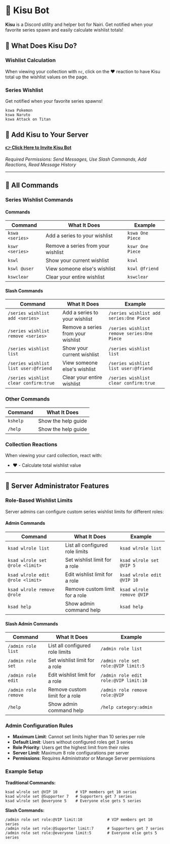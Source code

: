 # 🩶 Kisu Bot

**Kisu** is a Discord utility and helper bot for Nairi. Get notified when your favorite series spawn and easily calculate wishlist totals!

## 🌟 What Does Kisu Do?

### Wishlist Calculation

When viewing your collection with `nc`, click on the ❤️ reaction to have Kisu total up the wishlist values on the page.

### Series Wishlist

Get notified when your favorite series spawns!

```
kswa Pokemon
kswa Naruto
kswa Attack on Titan
```

## 🩶 Add Kisu to Your Server

**[👉 Click Here to Invite Kisu Bot](https://discord.com/oauth2/authorize?client_id=1410837711656325251)**

_Required Permissions: Send Messages, Use Slash Commands, Add Reactions, Read Message History_

---

## 🎯 All Commands

### Series Wishlist Commands

#### Commands

| Command         | What It Does                       | Example          |
| --------------- | ---------------------------------- | ---------------- |
| `kswa <series>` | Add a series to your wishlist      | `kswa One Piece` |
| `kswr <series>` | Remove a series from your wishlist | `kswr One Piece` |
| `kswl`          | Show your current wishlist         | `kswl`           |
| `kswl @user`    | View someone else's wishlist       | `kswl @friend`   |
| `kswclear`      | Clear your entire wishlist         | `kswclear`       |

#### Slash Commands

| Command                               | What It Does                       | Example                                    |
| ------------------------------------- | ---------------------------------- | ------------------------------------------ |
| `/series wishlist add <series>`       | Add a series to your wishlist      | `/series wishlist add series:One Piece`    |
| `/series wishlist remove <series>`    | Remove a series from your wishlist | `/series wishlist remove series:One Piece` |
| `/series wishlist list`               | Show your current wishlist         | `/series wishlist list`                    |
| `/series wishlist list user:@friend`  | View someone else's wishlist       | `/series wishlist list user:@friend`       |
| `/series wishlist clear confirm:true` | Clear your entire wishlist         | `/series wishlist clear confirm:true`      |

### Other Commands

| Command  | What It Does        |
| -------- | ------------------- |
| `kshelp` | Show the help guide |
| `/help`  | Show the help guide |

### Collection Reactions

When viewing your card collection, react with:

- **❤️** - Calculate total wishlist value

---

## 🔧 Server Administrator Features

### Role-Based Wishlist Limits

Server admins can configure custom series wishlist limits for different roles:

#### Admin Commands

| Command                          | What It Does                    | Example                    |
| -------------------------------- | ------------------------------- | -------------------------- |
| `ksad wlrole list`               | List all configured role limits | `ksad wlrole list`         |
| `ksad wlrole set @role <limit>`  | Set wishlist limit for a role   | `ksad wlrole set @VIP 5`   |
| `ksad wlrole edit @role <limit>` | Edit wishlist limit for a role  | `ksad wlrole edit @VIP 10` |
| `ksad wlrole remove @role`       | Remove custom limit for a role  | `ksad wlrole remove @VIP`  |
| `ksad help`                      | Show admin command help         | `ksad help`                |

#### Slash Admin Commands

| Command              | What It Does                    | Example                               |
| -------------------- | ------------------------------- | ------------------------------------- |
| `/admin role list`   | List all configured role limits | `/admin role list`                    |
| `/admin role set`    | Set wishlist limit for a role   | `/admin role set role:@VIP limit:5`   |
| `/admin role edit`   | Edit wishlist limit for a role  | `/admin role edit role:@VIP limit:10` |
| `/admin role remove` | Remove custom limit for a role  | `/admin role remove role:@VIP`        |
| `/help`              | Show admin command help         | `/help category:admin`                |

### Admin Configuration Rules

- **Maximum Limit**: Cannot set limits higher than 10 series per role
- **Default Limit**: Users without configured roles get 3 series
- **Role Priority**: Users get the highest limit from their roles
- **Server Limit**: Maximum 8 role configurations per server
- **Permissions**: Requires Administrator or Manage Server permissions

### Example Setup

**Traditional Commands:**

```
ksad wlrole set @VIP 10        # VIP members get 10 series
ksad wlrole set @Supporter 7   # Supporters get 7 series
ksad wlrole set @everyone 5    # Everyone else gets 5 series
```

**Slash Commands:**

```
/admin role set role:@VIP limit:10           # VIP members get 10 series
/admin role set role:@Supporter limit:7      # Supporters get 7 series
/admin role set role:@everyone limit:5       # Everyone else gets 5 series
```
